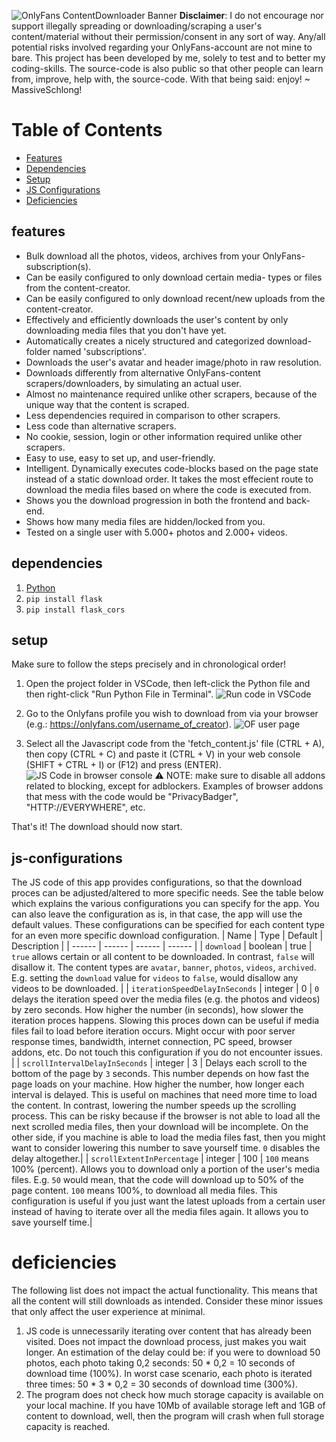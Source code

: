 ![OnlyFans ContentDownloader Banner](https://drive.google.com/uc?export=view&id=1Uj8yQ92GPE2--uzEaeMfqECWKTwj8SaF)
**Disclaimer**: I do not encourage nor support illegally spreading or downloading/scraping a user's content/material without their permission/consent in any sort of way. Any/all potential risks involved regarding your OnlyFans-account are not mine to bare. This project has been developed by me, solely to test and to better my coding-skills. The source-code is also public so that other people can learn from, improve, help with, the source-code. With that being said: enjoy! ~ MassiveSchlong!


# Table of Contents  
- [Features](#features)
- [Dependencies](#dependencies)
- [Setup](#setup)
- [JS Configurations](#js-configurations)
- [Deficiencies](#deficiencies)


## features
- Bulk download all the photos, videos, archives from your OnlyFans-subscription(s).
- Can be easily configured to only download certain media- types or files from the content-creator.
- Can be easily configured to only download recent/new uploads from the content-creator.
- Effectively and efficiently downloads the user's content by only downloading media files that you don't have yet.
- Automatically creates a nicely structured and categorized download-folder named 'subscriptions'.
- Downloads the user's avatar and header image/photo in raw resolution.
- Downloads differently from alternative OnlyFans-content scrapers/downloaders, by simulating an actual user.
- Almost no maintenance required unlike other scrapers, because of the unique way that the content is scraped.
- Less dependencies required in comparison to other scrapers.
- Less code than alternative scrapers.
- No cookie, session, login or other information required unlike other scrapers.
- Easy to use, easy to set up, and user-friendly.
- Intelligent. Dynamically executes code-blocks based on the page state instead of a static download order. It takes the most effecient route to download the media files based on where the code is executed from.
- Shows you the download progression in both the frontend and back-end.
- Shows how many media files are hidden/locked from you.
- Tested on a single user with 5.000+ photos and 2.000+ videos.


## dependencies
1. [Python](https://www.python.org/downloads/)
2. `pip install flask`
3. `pip install flask_cors`


## setup
Make sure to follow the steps precisely and in chronological order!

1. Open the project folder in VSCode, then left-click the Python file and then right-click "Run Python File in Terminal".
![Run code in VSCode](https://drive.google.com/uc?export=view&id=12YdOUjuLHzQiBIVAHr9WeUCgm2NxHWK5)

2. Go to the Onlyfans profile you wish to download from via your browser (e.g.: https://onlyfans.com/username_of_creator).
![OF user page](https://drive.google.com/uc?export=view&id=17AXfRJEf8_dL875Ic7NJ-cZnAwK7pX67)

3. Select all the Javascript code from the 'fetch_content.js' file (CTRL + A), then copy (CTRL + C) and paste it (CTRL + V) in your web console (SHIFT + CTRL + I) or (F12) and press (ENTER).
![JS Code in browser console](https://drive.google.com/uc?export=view&id=12FbB2T47Lbe3h9jbj7Vh6Ix6w_z67EOX)
⚠️ NOTE: make sure to disable all addons related to blocking, except for adblockers. Examples of browser addons that mess with the code would be "PrivacyBadger", "HTTP://EVERYWHERE", etc.

That's it! The download should now start.


## js-configurations
The JS code of this app provides configurations, so that the download proces can be adjusted/altered to more specific needs. See the table below which explains the various configurations you can specify for the app. You can also leave the configuration as is, in that case, the app will use the default values. These configurations can be specified for each content type for an even more specific download configuration.
| Name | Type | Default | Description |
| ------ | ------ | ------ | ------ |
| `download` | boolean | true | `true` allows certain or all content to be downloaded. In contrast, `false` will disallow it. The content types are `avatar`, `banner`, `photos`, `videos`, `archived`. E.g. setting the `download` value for `videos` to `false`, would disallow any videos to be downloaded. |
| `iterationSpeedDelayInSeconds` | integer | 0 | `0` delays the iteration speed over the media files (e.g. the photos and videos) by zero seconds. How higher the number (in seconds), how slower the iteration proces happens. Slowing this proces down can be useful if media files fail to load before iteration occurs. Might occur with poor server response times, bandwidth, internet connection, PC speed, browser addons, etc. Do not touch this configuration if you do not encounter issues. |
| `scrollIntervalDelayInSeconds` | integer | 3 | Delays each scroll to the bottom of the page by `3` seconds. This number depends on how fast the page loads on your machine. How higher the number, how longer each interval is delayed. This is useful on machines that need more time to load the content. In contrast, lowering the number speeds up the scrolling process. This can be risky because if the browser is not able to load all the next scrolled media files, then your download will be incomplete. On the other side, if you machine is able to load the media files fast, then you might want to consider lowering this number to save yourself time. `0` disables the delay altogether.|
| `scrollExtentInPercentage` | integer | 100 | `100` means 100% (percent). Allows you to download only a portion of the user's media files. E.g. `50` would mean, that the code will download up to 50% of the page content. `100` means 100%, to download all media files. This configuration is useful if you just want the latest uploads from a certain user instead of having to iterate over all the media files again. It allows you to save yourself time.|


# deficiencies
The following list does not impact the actual functionality. This means that all the content will still downloads as intended. Consider these minor issues that only affect the user experience at minimal.
1. JS code is unnecessarily iterating over content that has already been visited. Does not impact the download process, just makes you wait longer. An estimation of the delay could be: if you were to download 50 photos, each photo taking 0,2 seconds: 50 * 0,2 = 10 seconds of download time (100%). In worst case scenario, each photo is iterated three times: 50 * 3 * 0,2 = 30 seconds of download time (300%).
2. The program does not check how much storage capacity is available on your local machine. If you have 10Mb of available storage left and 1GB of content to download, well, then the program will crash when full storage capacity is reached.
